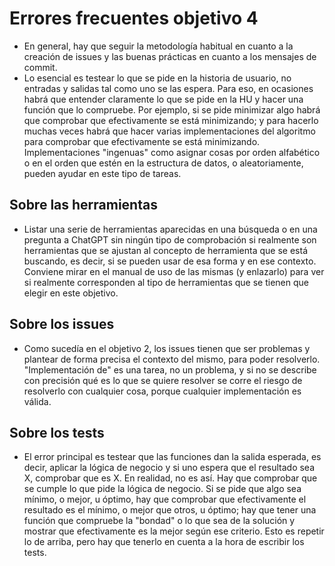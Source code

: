 # Errores frecuentes objetivo 4

* En general, hay que seguir la metodología habitual en cuanto a la creación de
  issues y las buenas prácticas en cuanto a los mensajes de commit.
* Lo esencial es testear lo que se pide en la historia de usuario, no entradas
  y salidas tal como uno se las espera. Para eso, en ocasiones habrá que
  entender claramente lo que se pide en la HU y hacer una función que lo
  compruebe. Por ejemplo, si se pide minimizar algo habrá que comprobar que
  efectivamente se está minimizando; y para hacerlo muchas veces habrá que hacer
  varias implementaciones del algoritmo para comprobar que efectivamente se está
  minimizando. Implementaciones "ingenuas" como asignar cosas por orden
  alfabético o en el orden que estén en la estructura de datos, o
  aleatoriamente, pueden ayudar en este tipo de tareas.

## Sobre las herramientas

* Listar una serie de herramientas aparecidas en una búsqueda o en una pregunta
  a ChatGPT sin ningún tipo de comprobación si realmente son herramientas que se
  ajustan al concepto de herramienta que se está buscando, es decir, si se
  pueden usar de esa forma y en ese contexto. Conviene mirar en el manual de uso
  de las mismas (y enlazarlo) para ver si realmente corresponden al tipo de
  herramientas que se tienen que elegir en este objetivo.

## Sobre los issues

* Como sucedía en el objetivo 2, los issues tienen que ser problemas y plantear
  de forma precisa el contexto del mismo, para poder resolverlo. "Implementación
  de" es una tarea, no un problema, y si no se describe con precisión qué es lo
  que se quiere resolver se corre el riesgo de resolverlo con cualquier cosa,
  porque cualquier implementación es válida.

## Sobre los tests

* El error principal es testear que las funciones dan la salida esperada, es
  decir, aplicar la lógica de negocio y si uno espera que el resultado sea X,
  comprobar que es X. En realidad, no es así. Hay que comprobar que se cumple lo
  que pide la lógica de negocio. Si se pide que algo sea mínimo, o mejor, u
  óptimo, hay que comprobar que efectivamente el resultado es el mínimo, o mejor
  que otros, u óptimo; hay que tener una función que compruebe la "bondad" o lo
  que sea de la solución y mostrar que efectivamente es la mejor según ese
  criterio. Esto es repetir lo de arriba, pero hay que tenerlo en cuenta a la
  hora de escribir los tests.
